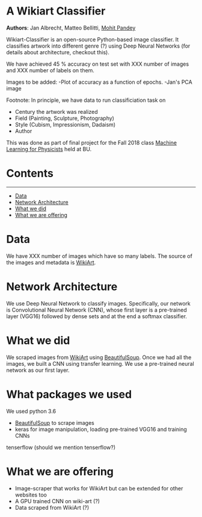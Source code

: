 # A Wikiart Classifier

**Authors**: Jan Albrecht, Matteo Bellitti, [Mohit Pandey](https://github.com/mohitpandey92)

Wikiart-Classifier is an open-source Python-based image classifier. It classifies artwork into different genre (?) using Deep Neural Networks (for details about architecture, checkout this).  

We have achieved 45 % accuracy on test set with XXX number of images and XXX number of labels on them.

Images to be added:
-Plot of accuracy as a function of epochs. 
-Jan's PCA image

Footnote:
In principle, we have data to run classificiation task on
- Century the artwork was realized
- Field (Painting, Sculpture, Photography)
- Style (Cubism, Impressionism, Dadaism)
- Author



This was done as part of final project for the Fall 2018 class
[Machine Learning for Physicists](https://physics.bu.edu/~pankajm/PY895-ML.html) held at BU.


# **Contents**
--------
* [Data](#Data)
* [Network Architecture](#Network-Architecture)
* [What we did](#What-we-did)
* [What we are offering](#What-we-are-offering)


# **Data** 

We have XXX number of images which have so many labels.  The source of the images and metadata is
[WikiArt](https://www.wikiart.org/). 

 

# **Network Architecture**

We use Deep Neural Network to classify images. Specifically, our network is Convolutional Neural Network (CNN), whose first layer is a pre-trained layer (VGG16) followed by dense sets and at the end a softmax classifier.



# **What we did**

We scraped images from [WikiArt](https://www.wikiart.org/) using [BeautifulSoup](https://www.crummy.com/software/BeautifulSoup/bs4/doc/). Once we had all the images, we built a CNN using transfer learning. We use a pre-trained neural network as our first layer.


# **What packages we used**
We used python 3.6
- [BeautifulSoup](https://www.crummy.com/software/BeautifulSoup/bs4/doc/) to scrape images
- keras for image manipulation, loading pre-trained VGG16 and training CNNs 
 
tenserflow (should we mention tenserflow?)


# **What we are offering**

- Image-scraper that works for WikiArt but can be extended for other websites too
- A GPU trained CNN on wiki-art (?)
- Data scraped from WikiArt (?)
